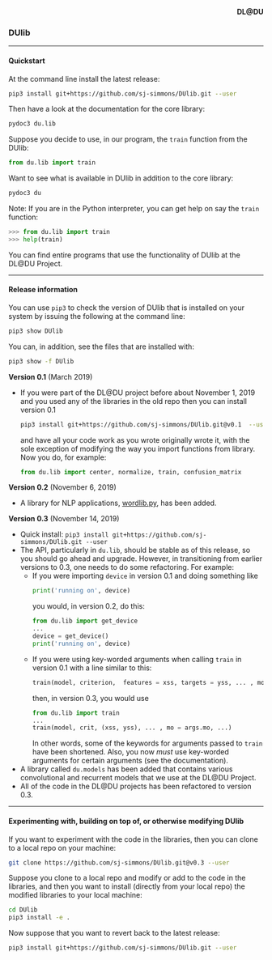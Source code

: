 <p align="right"> <b> DL@DU </b> </p> <a id="dldu"></a>

### DUlib
---

#### Quickstart

At the command line install the latest release:

``` bash
pip3 install git+https://github.com/sj-simmons/DUlib.git --user
```

Then have a look at the documentation for the core library:

``` bash
pydoc3 du.lib
```

Suppose you decide to use, in our program, the `train` function from the DUlib:

``` python
from du.lib import train
```

Want to see what is available in DUlib in addition to the core library:
``` bash
pydoc3 du
```

Note: If you are in the Python interpreter, you can
get help on say the `train` function:
``` python
>>> from du.lib import train
>>> help(train)
```

You can find entire programs that use the functionality of DUlib at the DL@DU Project.

---

#### Release information

You can use `pip3` to check the version of DUlib that is installed on your
system by issuing the following at the command line:
``` bash
pip3 show DUlib
```
You can, in  addition, see the files that are installed with:
``` bash
pip3 show -f DUlib
```

**Version 0.1** (March 2019)
  * If you were part of the DL@DU project before about November 1, 2019 and
    you used any of the libraries in the old repo then you can install version 0.1
    ``` bash
    pip3 install git+https://github.com/sj-simmons/DUlib.git@v0.1  --user
    ```
    and have all your code work as you wrote originally wrote it, with the sole
    exception of modifying the way you import functions from library. Now you do,
    for example:
    ``` python
    from du.lib import center, normalize, train, confusion_matrix
    ```
**Version 0.2** (November 6, 2019)
  * A library for NLP applications, [wordlib.py](du/wordlib.py), has been added.

**Version 0.3** (November 14, 2019)
  * Quick install: `pip3 install git+https://github.com/sj-simmons/DUlib.git --user`
  * The API, particularly in `du.lib`, should be stable as of this release, so you
    should go ahead and upgrade. However, in transitioning from earlier versions to 0.3,
    one needs to do some refactoring. For example:
    * If you were importing `device` in version 0.1 and doing something like
      ``` python
      print('running on', device)
      ```
      you would, in version 0.2, do this:
      ``` python
      from du.lib import get_device
      ...
      device = get_device()
      print('running on', device)
      ```
    * If you were using key-worded arguments when calling `train` in version 0.1
      with a line similar to this:
      ``` python
      train(model, criterion,  features = xss, targets = yss, ... , momemtum = args.mo, ...)
      ```
      then, in version 0.3, you would use
      ``` python
      from du.lib import train
      ...
      train(model, crit, (xss, yss), ... , mo = args.mo, ...)
      ```
      In other words, some of the keywords for arguments passed to `train` have
      been shortened. Also, you now *must* use key-worded arguments for certain
      arguments (see the documentation).
  * A library called `du.models` has been added that contains various convolutional
    and recurrent models that we use at the DL@DU Project.
  * All of the code in the DL@DU projects has been refactored to version 0.3.

---

#### Experimenting with, building on top of, or otherwise modifying DUlib

If you want to experiment with the code in the libraries, then you can clone
to a local repo on your machine:
``` bash
git clone https://github.com/sj-simmons/DUlib.git@v0.3 --user
```
Suppose you clone to a local repo and modify or add to the code in the libraries, and
then you want to install (directly from your local repo) the modified libraries
to your local machine:
``` bash
cd DUlib
pip3 install -e .
```
Now suppose that you want to revert back to the latest release: 
``` bash
pip3 install git+https://github.com/sj-simmons/DUlib.git --user
```
